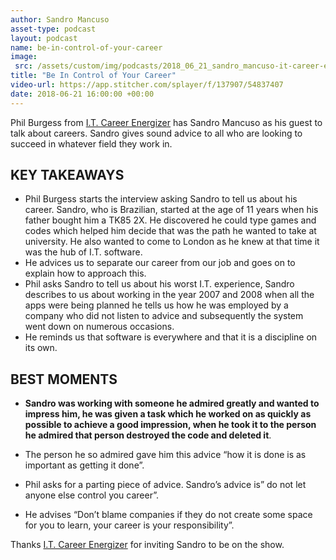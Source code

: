 ```yaml
---
author: Sandro Mancuso
asset-type: podcast
layout: podcast
name: be-in-control-of-your-career
image:
 src: /assets/custom/img/podcasts/2018_06_21_sandro_mancuso-it-career-energizer.jpg
title: "Be In Control of Your Career"
video-url: https://app.stitcher.com/splayer/f/137907/54837407
date: 2018-06-21 16:00:00 +00:00
---
```


Phil Burgess from [I.T. Career Energizer](http://itcareerenergizer.com/) has Sandro Mancuso as his guest to talk about careers. Sandro gives sound advice to all who are looking to succeed in whatever field they work in. 

## KEY TAKEAWAYS

* Phil Burgess starts the interview asking Sandro to tell us about his career. Sandro, who is Brazilian, started at the age of 11 years when his father bought him a TK85 2X. He discovered he could type games and codes which helped him decide that was the path he wanted to take at university. He also wanted to come to London as he knew at that time it was the hub of I.T. software.     
* He advices us to separate our career from our job and goes on to explain how to approach this.
* Phil asks Sandro to tell us about his worst I.T. experience, Sandro describes to us about working in the year 2007 and 2008 when all the apps were being planned he tells us how he was employed by a company who did not listen to advice and subsequently the system went down on numerous occasions.    
* He reminds us that software is everywhere and that it is a discipline on its own.    

## BEST MOMENTS

* **Sandro was working with someone he admired greatly and wanted to impress him, he was given a task which he worked on as quickly as possible to achieve a good impression, when he took it to the person he admired that person destroyed the code and deleted it**.           

* The person he so admired gave him this advice “how it is done is as important as getting it done”.    
* Phil asks for a parting piece of advice. Sandro’s advice is” do not let anyone else control you career”.   
* He advises “Don’t blame companies if they do not create some space for you to learn, your career is your responsibility”.   

Thanks [I.T. Career Energizer](http://itcareerenergizer.com/) for inviting Sandro to be on the show. 

